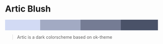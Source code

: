 # Artic Blush
<img align="center" src="https://github.com/articblush/.github/blob/main/src/shades.png">

> Artic is a dark colorscheme based on ok-theme
